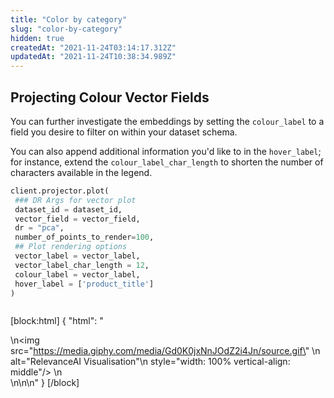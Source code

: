 ```yaml
---
title: "Color by category"
slug: "color-by-category"
hidden: true
createdAt: "2021-11-24T03:14:17.312Z"
updatedAt: "2021-11-24T10:38:34.989Z"
---
```

## Projecting Colour Vector Fields

You can further investigate the embeddings by setting the `colour_label` to a field you desire to filter on within your dataset schema.

You can also append additional information you'd like to in the `hover_label`; for instance, extend the `colour_label_char_length` to shorten the number of characters available in the legend.
```python Python (SDK)
client.projector.plot(
 ### DR Args for vector plot
 dataset_id = dataset_id,
 vector_field = vector_field,
 dr = "pca",
 number_of_points_to_render=100,
 ## Plot rendering options
 vector_label = vector_label,
 vector_label_char_length = 12,
 colour_label = vector_label,
 hover_label = ['product_title']
)
```
```python
```

[block:html]
{
  "html": "<div>\n<img src=\"https://media.giphy.com/media/Gd0K0jxNnJOdZ2i4Jn/source.gif\" \n     alt=\"RelevanceAI Visualisation\"\n     style=\"width: 100% vertical-align: middle\"/> \n</div>\n\n<style></style>\n"
}
[/block]
